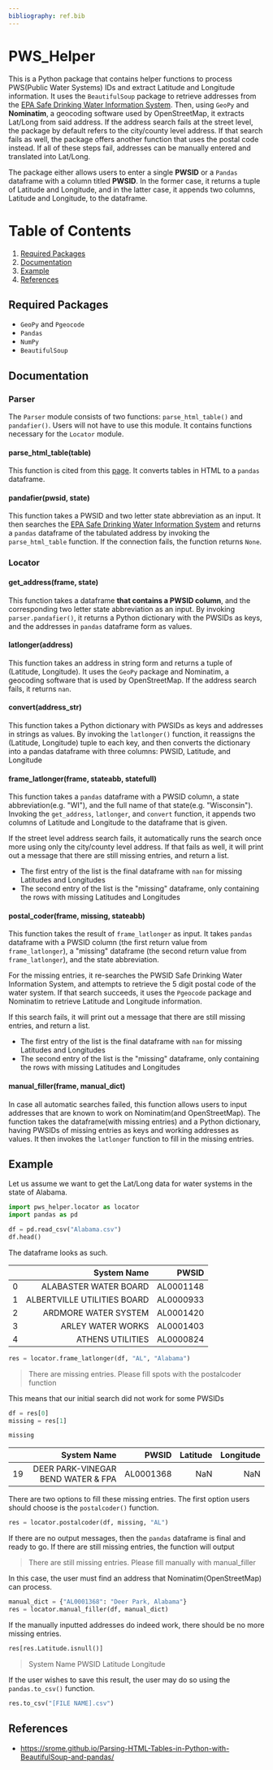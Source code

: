 ```yaml
---
bibliography: ref.bib
---
```


# PWS_Helper
This is a Python package that contains helper functions to process PWS(Public Water Systems) IDs and extract Latitude and Longitude information. It uses the `BeautifulSoup` package to retrieve addresses from the [EPA Safe Drinking Water Information System](https://www.epa.gov/enviro/sdwis-search). Then, using `GeoPy` and **Nominatim**, a geocoding software used by OpenStreetMap, it extracts Lat/Long from said address. If the address search fails at the street level, the package by default refers to the city/county level address. If that search fails as well, the package offers another function that uses the postal code instead. If all of these steps fail, addresses can be manually entered and translated into Lat/Long.

The package either allows users to enter a single **PWSID** or a `Pandas` dataframe with a column titled **PWSID**. In the former case, it returns a tuple of Latitude and Longitude, and in the latter case, it appends two columns, Latitude and Longitude, to the dataframe.

# Table of Contents
1. [Required Packages](#packages)
2. [Documentation](#documentation)
3. [Example](#example)
4. [References](#reference)

## Required Packages <a name="packages"> </a>

- `GeoPy` and `Pgeocode`
- `Pandas`
- `NumPy`
- `BeautifulSoup`

## Documentation <a name="documentation"> </a>

### Parser

The `Parser` module consists of two functions: `parse_html_table()` and `pandafier()`. Users will not have to use this module. It contains functions necessary for the `Locator` module.

#### parse_html_table(table)

This function is cited from this [page](https://srome.github.io/Parsing-HTML-Tables-in-Python-with-BeautifulSoup-and-pandas/). It converts tables in HTML to a `pandas` dataframe.

#### pandafier(pwsid, state)

This function takes a PWSID and two letter state abbreviation as an input. It then searches the [EPA Safe Drinking Water Information System](https://www.epa.gov/enviro/sdwis-search) and returns a `pandas` dataframe of the tabulated address by invoking the `parse_html_table` function. If the connection fails, the function returns `None`.

### Locator

#### get_address(frame, state)

This function takes a dataframe **that contains a PWSID column**, and the corresponding two letter state abbreviation as an input. By invoking `parser.pandafier()`, it returns a Python dictionary with the PWSIDs as keys, and the addresses in `pandas` dataframe form as values. 

#### latlonger(address)

This function takes an address in string form and returns a tuple of (Latitude, Longitude). It uses the `GeoPy` package and Nominatim, a geocoding software that is used by OpenStreetMap. If the address search fails, it returns `nan`.

#### convert(address_str)

This function takes a Python dictionary with PWSIDs as keys and addresses in strings as values. By invoking the `latlonger()` function, it reassigns the (Latitude, Longitude) tuple to each key, and then converts the dictionary into a pandas dataframe with three columns: PWSID, Latitude, and Longitude

#### frame_latlonger(frame, stateabb, statefull)

This function takes a `pandas` dataframe with a PWSID column, a state abbreviation(e.g. "WI"), and the full name of that state(e.g. "Wisconsin"). Invoking the `get_address`, `latlonger`, and `convert` function, it appends two columns of Latitude and Longitude to the dataframe that is given.

If the street level address search fails, it automatically runs the search once more using only the city/county level address. If that fails as well, it will print out a message that there are still missing entries, and return a list. 

- The first entry of the list is the final dataframe with `nan` for missing Latitudes and Longitudes
- The second entry of the list is the "missing" dataframe, only containing the rows with missing Latitudes and Longitudes

#### postal_coder(frame, missing, stateabb)

This function takes the result of `frame_latlonger` as input. It takes `pandas` dataframe with a PWSID column (the first return value from `frame_latlonger`), a "missing" dataframe (the second return value from `frame_latlonger`), and the state abbreviation. 

For the missing entries, it re-searches the PWSID Safe Drinking Water Information System, and attempts to retrieve the 5 digit postal code of the water system. If that search succeeds, it uses the `Pgeocode` package and Nominatim to retrieve Latitude and Longitude information.

If this search fails, it will print out a message that there are still missing entries, and return a list. 

- The first entry of the list is the final dataframe with `nan` for missing Latitudes and Longitudes
- The second entry of the list is the "missing" dataframe, only containing the rows with missing Latitudes and Longitudes

#### manual_filler(frame, manual_dict)

In case all automatic searches failed, this function allows users to input addresses that are known to work on Nominatim(and OpenStreetMap). The function takes the dataframe(with missing entries) and a Python dictionary, having PWSIDs of missing entries as keys and working addresses as values. It then invokes the `latlonger` function to fill in the missing entries.


## Example <a name="example"> </a>

Let us assume we want to get the Lat/Long data for water systems in the state of Alabama. 

```python
import pws_helper.locator as locator
import pandas as pd

df = pd.read_csv("Alabama.csv")
df.head()
```

The dataframe looks as such.

|   |                 System Name |     PWSID |
|--:|----------------------------:|----------:|
| 0 |       ALABASTER WATER BOARD | AL0001148 |
| 1 | ALBERTVILLE UTILITIES BOARD | AL0000933 |
| 2 |        ARDMORE WATER SYSTEM | AL0001420 |
| 3 |           ARLEY WATER WORKS | AL0001403 |
| 4 |            ATHENS UTILITIES | AL0000824 |

```python
res = locator.frame_latlonger(df, "AL", "Alabama")
```
> There are missing entries. Please fill spots with the postalcoder function

This means that our initial search did not work for some PWSIDs

```python
df = res[0]
missing = res[1]

missing
```

|    |                        System Name |     PWSID | Latitude | Longitude |
|---:|-----------------------------------:|----------:|---------:|----------:|
| 19 | DEER PARK-VINEGAR BEND WATER & FPA | AL0001368 |      NaN |       NaN |

There are two options to fill these missing entries. The first option users should choose is the `postalcoder()` function.

```python
res = locator.postalcoder(df, missing, "AL")
```

If there are no output messages, then the `pandas` dataframe is final and ready to go. If there are still missing entries, the function will output

> There are still missing entries. Please fill manually with manual_filler

In this case, the user must find an address that Nominatim(OpenStreetMap) can process.

```python
manual_dict = {"AL0001368": "Deer Park, Alabama"}
res = locator.manual_filler(df, manual_dict)
```

If the manually inputted addresses do indeed work, there should be no more missing entries.

```python
res[res.Latitude.isnull()]
```

> System Name	PWSID	Latitude	Longitude

If the user wishes to save this result, the user may do so using the `pandas.to_csv()` function.

```python
res.to_csv("[FILE NAME].csv")
```

## References <a name="reference"> </a>

- https://srome.github.io/Parsing-HTML-Tables-in-Python-with-BeautifulSoup-and-pandas/